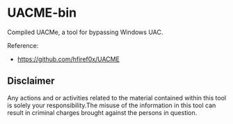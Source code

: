 # UACME-bin
Compiled UACMe, a tool for bypassing Windows UAC.

Reference:
- https://github.com/hfiref0x/UACME

## Disclaimer

Any actions and or activities related to the material contained within this tool is solely your responsibility.The misuse of the information in this tool can result in criminal charges brought against the persons in question.
